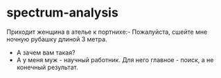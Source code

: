 # spectrum-analysis
Приходит женщина в ателье к портнихе:- Пожалуйста, сшейте мне ночную рубашку длиной 3 метра.
- А зачем вам такая?
- А у меня муж - научный работник. Для него главное - поиск, а не конечный результат.